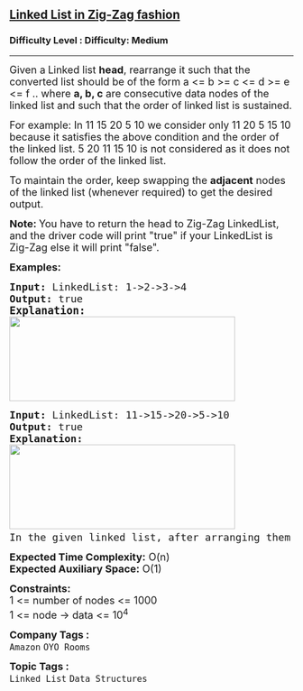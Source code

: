 <h2><a href="https://www.geeksforgeeks.org/problems/linked-list-in-zig-zag-fashion/1">Linked List in Zig-Zag fashion</a></h2><h3>Difficulty Level : Difficulty: Medium</h3><hr><div class="problems_problem_content__Xm_eO"><p><span style="font-size: 18px;">Given a<strong> </strong>Linked list <strong>head</strong>, rearrange it such that the converted list should be of the form a &lt;= b &gt;= c &lt;= d &gt;= e &lt;= f .. where <strong>a, b, c</strong> are consecutive data nodes of the linked list and such that the order of linked list is sustained.</span></p>
<p><span style="font-size: 18px;">For example: In 11 15 20 5 10 we consider only 11 20 5 15 10 because it satisfies the above condition and the order of the linked list. 5 20 11 15 10 is not considered as it does not follow the order of the linked list.</span></p>
<p><span style="font-size: 18px;">To maintain the order, keep swapping the <strong>adjacent</strong> nodes of the linked list (whenever required) to get the desired output.&nbsp;</span></p>
<p><strong><span style="font-size: 18px;">Note:&nbsp;</span></strong><span style="font-size: 18px;">You have to return the head to Zig-Zag LinkedList, and the driver code will print "true" if your&nbsp;</span><span style="font-size: 18px;">LinkedList is Zig-Zag else it will print "false".</span></p>
<p><span style="font-size: 18px;"><strong>Examples:</strong></span></p>
<pre><span style="font-size: 18px;"><strong>Input: </strong>LinkedList: 1-&gt;2-&gt;3-&gt;4 <br><strong>Output: </strong>true<br></span><span style="font-size: 14pt;"><strong>Explanation:<br></strong></span><span style="font-size: 18px;"><img src="https://media.geeksforgeeks.org/img-practice/prod/addEditProblem/700085/Web/Other/blobid0_1720589981.png" width="400" height="150"></span></pre>
<pre><span style="font-size: 18px;"><strong>Input: </strong>LinkedList: 11-&gt;15-&gt;20-&gt;5-&gt;10<br><strong>Output: </strong>true<strong>
Explanation: <br></strong><img src="https://media.geeksforgeeks.org/img-practice/prod/addEditProblem/700085/Web/Other/blobid1_1720590010.png" width="400" height="150"><strong><br></strong>In the given linked list, after arranging them as 11 &lt; 20 &gt; 5 &lt; 15 &gt; 10 in the pattern as asked above.</span></pre>
<p><span style="font-size: 18px;"><strong>Expected Time Complexity:</strong> O(n)<br><strong>Expected Auxiliary Space:</strong>&nbsp;O(1)</span></p>
<p><span style="font-size: 18px;"><strong>Constraints:</strong><br>1 &lt;= number of nodes &lt;= 1000<br>1 &lt;= node -&gt; data &lt;= 10<sup>4</sup><br></span></p></div><p><span style=font-size:18px><strong>Company Tags : </strong><br><code>Amazon</code>&nbsp;<code>OYO Rooms</code>&nbsp;<br><p><span style=font-size:18px><strong>Topic Tags : </strong><br><code>Linked List</code>&nbsp;<code>Data Structures</code>&nbsp;